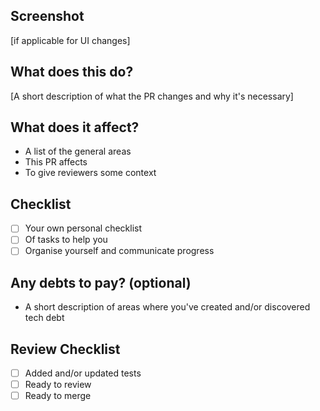 ## Screenshot

[if applicable for UI changes]

## What does this do?

[A short description of what the PR changes and why it's necessary]

## What does it affect?

- A list of the general areas
- This PR affects
- To give reviewers some context

## Checklist

- [ ] Your own personal checklist
- [ ] Of tasks to help you
- [ ] Organise yourself and communicate progress

## Any debts to pay? (optional)

- A short description of areas where you've created and/or discovered tech debt

## Review Checklist

- [ ] Added and/or updated tests
- [ ] Ready to review
- [ ] Ready to merge
